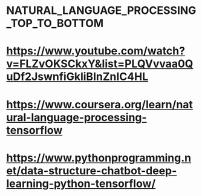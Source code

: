 # NATURAL_LANGUAGE_PROCESSING_TOP_TO_BOTTOM
# https://www.youtube.com/watch?v=FLZvOKSCkxY&list=PLQVvvaa0QuDf2JswnfiGkliBInZnIC4HL
# https://www.coursera.org/learn/natural-language-processing-tensorflow
# https://www.pythonprogramming.net/data-structure-chatbot-deep-learning-python-tensorflow/
